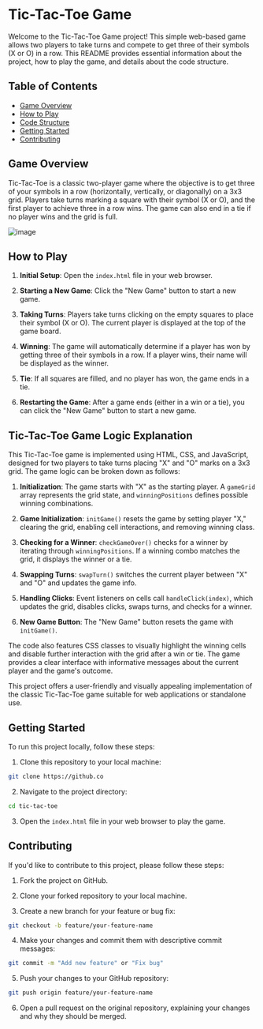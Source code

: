 # Tic-Tac-Toe Game

Welcome to the Tic-Tac-Toe Game project! This simple web-based game allows two players to take turns and compete to get three of their symbols (X or O) in a row. This README provides essential information about the project, how to play the game, and details about the code structure.

## Table of Contents
- [Game Overview](#game-overview)
- [How to Play](#how-to-play)
- [Code Structure](#tic-tac-toe-game-logic-explanation)
- [Getting Started](#getting-started)
- [Contributing](#contributing)


## Game Overview

Tic-Tac-Toe is a classic two-player game where the objective is to get three of your symbols in a row (horizontally, vertically, or diagonally) on a 3x3 grid. Players take turns marking a square with their symbol (X or O), and the first player to achieve three in a row wins. The game can also end in a tie if no player wins and the grid is full.

![image](https://github.com/yashsarode45/Tik-Tac-Toe/assets/65209607/069b1dd1-a303-4e97-8ccc-c166e00fb276)


## How to Play

1. **Initial Setup**: Open the `index.html` file in your web browser.

2. **Starting a New Game**: Click the "New Game" button to start a new game.

3. **Taking Turns**: Players take turns clicking on the empty squares to place their symbol (X or O). The current player is displayed at the top of the game board.

4. **Winning**: The game will automatically determine if a player has won by getting three of their symbols in a row. If a player wins, their name will be displayed as the winner.

5. **Tie**: If all squares are filled, and no player has won, the game ends in a tie.

6. **Restarting the Game**: After a game ends (either in a win or a tie), you can click the "New Game" button to start a new game.

## Tic-Tac-Toe Game Logic Explanation

This Tic-Tac-Toe game is implemented using HTML, CSS, and JavaScript, designed for two players to take turns placing "X" and "O" marks on a 3x3 grid. The game logic can be broken down as follows:

1. **Initialization**: The game starts with "X" as the starting player. A `gameGrid` array represents the grid state, and `winningPositions` defines possible winning combinations.

2. **Game Initialization**: `initGame()` resets the game by setting player "X," clearing the grid, enabling cell interactions, and removing winning class.

3. **Checking for a Winner**: `checkGameOver()` checks for a winner by iterating through `winningPositions`. If a winning combo matches the grid, it displays the winner or a tie.

4. **Swapping Turns**: `swapTurn()` switches the current player between "X" and "O" and updates the game info.

5. **Handling Clicks**: Event listeners on cells call `handleClick(index)`, which updates the grid, disables clicks, swaps turns, and checks for a winner.

6. **New Game Button**: The "New Game" button resets the game with `initGame()`.

The code also features CSS classes to visually highlight the winning cells and disable further interaction with the grid after a win or tie. The game provides a clear interface with informative messages about the current player and the game's outcome.

This project offers a user-friendly and visually appealing implementation of the classic Tic-Tac-Toe game suitable for web applications or standalone use.

## Getting Started

To run this project locally, follow these steps:

1. Clone this repository to your local machine:
```sh
git clone https://github.co
```

2. Navigate to the project directory:
```sh
cd tic-tac-toe
```

3. Open the `index.html` file in your web browser to play the game.

## Contributing

If you'd like to contribute to this project, please follow these steps:

1. Fork the project on GitHub.

2. Clone your forked repository to your local machine.

3. Create a new branch for your feature or bug fix:
```sh
git checkout -b feature/your-feature-name
```

4. Make your changes and commit them with descriptive commit messages:
```sh
git commit -m "Add new feature" or "Fix bug"
```

5. Push your changes to your GitHub repository:
```sh
git push origin feature/your-feature-name
```

6. Open a pull request on the original repository, explaining your changes and why they should be merged.
